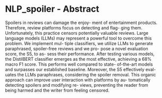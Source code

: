 # NLP_spoiler - Abstract
Spoilers in reviews can damage the enjoy- ment of entertainment products. Therefore, review platforms focus on detecting and flag- ging them. Unfortunately, this practice censors potentially valuable reviews. Large language models (LLMs) may represent a powerful tool to overcome this problem. We implement mul- tiple classifiers, we utilize LLMs to generate paraphrased, spoiler-free reviews and we pro- pose a novel evaluation score, the S5, to as- sess their performance. After testing various models, the DistilBERT classifier emerges as the most effective, achieving a 68% macro F1 score. This performs well compared to state- of-the-art models and surpasses our established baseline. Moreover, the S5 effectively eval- uates the LLMs paraphrases, considering the spoiler removal. This organic approach can improve user interaction with platforms by au- tomatically detecting spoilers and modifying re- views, preventing the reader from being harmed and the writer from feeling censored.

